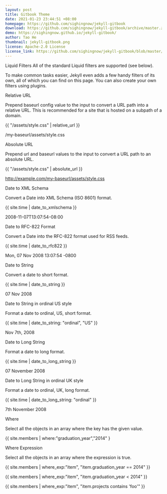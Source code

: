 ```yaml
---
layout: post
title: Gitbook Theme
date: 2021-01-23 23:44:51 +08:00
homepage: https://github.com/sighingnow/jekyll-gitbook
download: https://github.com/sighingnow/jekyll-gitbook/archive/master.zip
demo: https://sighingnow.github.io/jekyll-gitbook/
author: Tao He
thumbnail: jekyll-gitbook.png
license: Apache-2.0 License
license_link: https://github.com/sighingnow/jekyll-gitbook/blob/master/LICENSE
---
```


Liquid Filters
All of the standard Liquid filters are supported (see below).

To make common tasks easier, Jekyll even adds a few handy filters of its own, all of which you can find on this page. You can also create your own filters using plugins.



Relative URL

Prepend baseurl config value to the input to convert a URL path into a relative URL. This is recommended for a site that is hosted on a subpath of a domain.

{{ "/assets/style.css" | relative_url }}

/my-baseurl/assets/style.css

Absolute URL

Prepend url and baseurl values to the input to convert a URL path to an absolute URL.

{{ "/assets/style.css" | absolute_url }}

http://example.com/my-baseurl/assets/style.css

Date to XML Schema

Convert a Date into XML Schema (ISO 8601) format.

{{ site.time | date_to_xmlschema }}

2008-11-07T13:07:54-08:00


Date to RFC-822 Format

Convert a Date into the RFC-822 format used for RSS feeds.

{{ site.time | date_to_rfc822 }}

Mon, 07 Nov 2008 13:07:54 -0800

Date to String

Convert a date to short format.

{{ site.time | date_to_string }}

07 Nov 2008

Date to String in ordinal US style

Format a date to ordinal, US, short format.

{{ site.time | date_to_string: "ordinal", "US" }}

Nov 7th, 2008

Date to Long String

Format a date to long format.

{{ site.time | date_to_long_string }}

07 November 2008

Date to Long String in ordinal UK style

Format a date to ordinal, UK, long format.

{{ site.time | date_to_long_string: "ordinal" }}

7th November 2008

Where

Select all the objects in an array where the key has the given value.

{{ site.members | where:"graduation_year","2014" }

Where Expression

Select all the objects in an array where the expression is true.

{{ site.members | where_exp:"item",
"item.graduation_year == 2014" }}

{{ site.members | where_exp:"item",
"item.graduation_year < 2014" }}

{{ site.members | where_exp:"item",
"item.projects contains 'foo'" }}


<!-- External links -->
[gitbook]: https://github.com/GitbookIO/gitbook
[github-pages]: https://pages.github.com/
[jekyll]: https://jekyllrb.com/
[repo]: https://github.com/sighingnow/jekyll-gitbook
[demo]: https://sighingnow.github.io/jekyll-gitbook/

